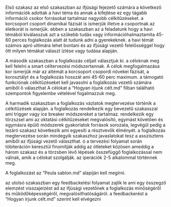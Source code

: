 Első szakasz az első szakaszban az ifjúsági fejezető számára a következő információk adottak a havi téma és annak a kifejtése ez egy tágabb információ csokor forrásokat tartalmaz nagyobb célkitűzéseket.  a korcsoport csoport dinamikai fázisát is ismerjük illetve a csoportnak az életkorát is ismerjük.  ebben a szakaszban az a feladatunk hogy a havi témából kiválasszuk azt a szűkebb tudás vagy információhalmaztamita 45-60 perces foglalkozás alatt át tudunk adni a gyerekeknek.  a havi témát számos apró ultimára lehet bontani és az ifjúsági vezető felelősséggel hogy őtt milyen témákat választ ízlése vagy tudása alapján. 


A második szakaszban a foglalkozás céljait választjuk ki.  a céloknak meg kell felelni a smart céltervezési módszertannak. A célok megfogalmazása kor ismerjük már az altémát a korcsoport  csopordi növekei fázisát, a korosztályt  és a foglalkozás hosszát ami 45-60 perc maximum.
 a támogató funkciónak célkitűzéseket kell javasolni a foglalkozás vezető számára amiből ő választhat
A célokat a “Hogyan írjunk célt.md” filban található szempontok figyelembe vételével fogalmazzuk meg.

A harmadik szakaszban a foglalkozás vázlatok megtervezése történik a célkitűzések alapján.  a foglalkozás rendelkezik egy bevezetű szakasszal ami trigger vagy ice breaker módszereket a tartalmaz.  rendelkezik egy törzszsel ami az oktatási célkitűzéseket megvalósító, egymást követően és egymásra épülő módszerek gyakorlatok források sorozata,  legvégül pedig a lezáró szakasz következik ami egyesíti a résztvevők élményét. a foglalkozás megtervezése során mindegyik szakaszhoz javaslatokat tesz a asszisztens amiből az ifjúsági vezető választhat. ó a tervezési folyamat során töbiteráción keresztül finomítják addig az ötleteket közösen ameddig a három szakasz és a törzsben lévő lépések összefüggő foglalkozással nem válnak, amik a célokat szolgálják.  az iperációk 2-5 alkalommal történnek meg. 

A foglalkozást az “Peula sablon.md” alapíján kell megírni. 

 az utolsó szakaszban egy feedbackelési folyamat zajlik le ami egy összegző elemzést visszajelzést ad az ifjúsági vezetőnek a foglalkozás minőségéről és működőképességéről, megvalósíthatóságáról.
 a feedbackerést a “Hogyan írjunk célt.md” szerint kell elvégezni